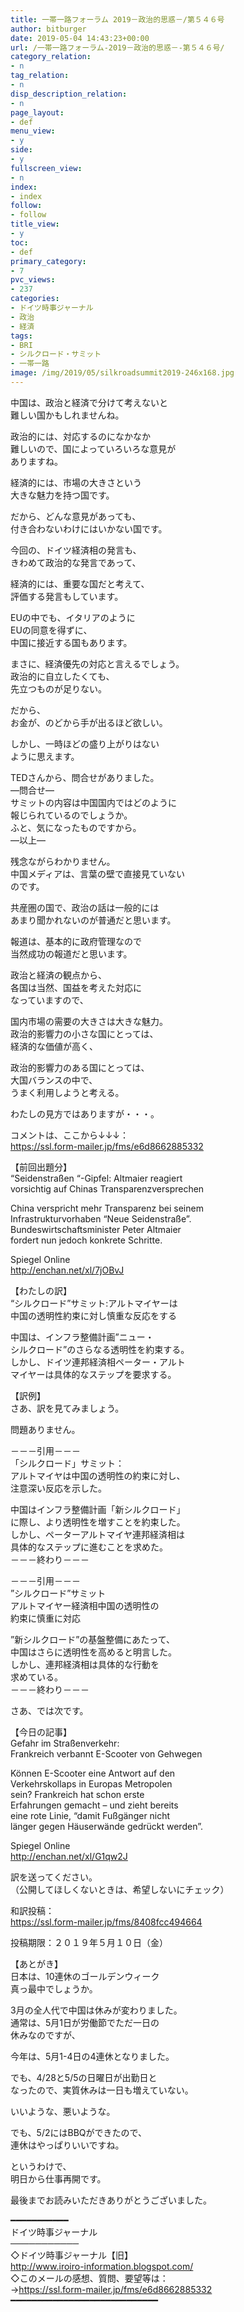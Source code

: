 ```yaml
---
title: 一帯一路フォーラム 2019－政治的思惑－/第５４６号
author: bitburger
date: 2019-05-04 14:43:23+00:00
url: /一帯一路フォーラム-2019－政治的思惑－-第５４６号/
category_relation:
- n
tag_relation:
- n
disp_description_relation:
- n
page_layout:
- def
menu_view:
- y
side:
- y
fullscreen_view:
- n
index:
- index
follow:
- follow
title_view:
- y
toc:
- def
primary_category:
- 7
pvc_views:
- 237
categories:
- ドイツ時事ジャーナル
- 政治
- 経済
tags:
- BRI
- シルクロード・サミット
- 一帯一路
image: /img/2019/05/silkroadsummit2019-246x168.jpg
---
```

中国は、政治と経済で分けて考えないと  
難しい国かもしれませんね。  
  
政治的には、対応するのになかなか  
難しいので、国によっていろいろな意見が  
ありますね。  
  
経済的には、市場の大きさという  
大きな魅力を持つ国です。  
  
だから、どんな意見があっても、  
付き合わないわけにはいかない国です。

今回の、ドイツ経済相の発言も、  
きわめて政治的な発言であって、  
  
経済的には、重要な国だと考えて、  
評価する発言もしています。

EUの中でも、イタリアのように  
EUの同意を得ずに、  
中国に接近する国もあります。  
  
まさに、経済優先の対応と言えるでしょう。  
政治的に自立したくても、  
先立つものが足りない。  
  
だから、  
お金が、のどから手が出るほど欲しい。

しかし、一時ほどの盛り上がりはない  
ように思えます。

TEDさんから、問合せがありました。  
&#8212;問合せ&#8212;  
サミットの内容は中国国内ではどのように  
報じられているのでしょうか。  
ふと、気になったものですから。  
&#8212;以上&#8212;

残念ながらわかりません。  
中国メディアは、言葉の壁で直接見ていない  
のです。  
  
共産圏の国で、政治の話は一般的には  
あまり聞かれないのが普通だと思います。  
  
報道は、基本的に政府管理なので  
当然成功の報道だと思います。  
  
政治と経済の観点から、  
各国は当然、国益を考えた対応に  
なっていますので、  
  
国内市場の需要の大きさは大きな魅力。  
政治的影響力の小さな国にとっては、  
経済的な価値が高く、  
  
政治的影響力のある国にとっては、  
大国バランスの中で、  
うまく利用しようと考える。  
  
わたしの見方ではありますが・・・。

コメントは、ここから↓↓↓：  
<a rel="noopener" href="https://ssl.form-mailer.jp/fms/e6d8662885332" target="_blank">https://ssl.form-mailer.jp/fms/e6d8662885332</a>

【前回出題分】  
&#8220;Seidenstraßen &#8220;-Gipfel: Altmaier reagiert  
vorsichtig auf Chinas Transparenzversprechen  
  
China verspricht mehr Transparenz bei seinem  
Infrastrukturvorhaben &#8220;Neue Seidenstraße&#8221;.  
Bundeswirtschaftsminister Peter Altmaier  
fordert nun jedoch konkrete Schritte.  
  
Spiegel Online  
<a rel="noopener" href="http://enchan.net/xl/7jOBvJ" target="_blank">http://enchan.net/xl/7jOBvJ</a>

【わたしの訳】  
&#8220;シルクロード&#8221;サミット:アルトマイヤーは  
中国の透明性約束に対し慎重な反応をする  
  
中国は、インフラ整備計画&#8221;ニュー・  
シルクロード&#8221;のさらなる透明性を約束する。  
しかし、ドイツ連邦経済相ペーター・アルト  
マイヤーは具体的なステップを要求する。

【訳例】  
さあ、訳を見てみましょう。  
  
問題ありません。

－－－引用－－－  
「シルクロード」サミット：  
アルトマイヤは中国の透明性の約束に対し、  
注意深い反応を示した。  
  
中国はインフラ整備計画「新シルクロード」  
に際し、より透明性を増すことを約束した。  
しかし、ペーターアルトマイヤ連邦経済相は  
具体的なステップに進むことを求めた。  
－－－終わり－－－

－－－引用－－－  
”シルクロード”サミット  
アルトマイヤー経済相中国の透明性の  
約束に慎重に対応  
  
”新シルクロード”の基盤整備にあたって、  
中国はさらに透明性を高めると明言した。  
しかし、連邦経済相は具体的な行動を  
求めている。  
－－－終わり－－－

さあ、では次です。  
  
【今日の記事】  
Gefahr im Straßenverkehr:  
Frankreich verbannt E-Scooter von Gehwegen  
  
Können E-Scooter eine Antwort auf den  
Verkehrskollaps in Europas Metropolen  
sein? Frankreich hat schon erste  
Erfahrungen gemacht &#8211; und zieht bereits  
eine rote Linie, &#8220;damit Fußgänger nicht  
länger gegen Häuserwände gedrückt werden&#8221;.  
  
Spiegel Online  
<a rel="noopener" href="http://enchan.net/xl/G1qw2J" target="_blank">http://enchan.net/xl/G1qw2J</a>

訳を送ってください。  
（公開してほしくないときは、希望しないにチェック）  
  
和訳投稿：  
 <a rel="noopener" href="https://ssl.form-mailer.jp/fms/8408fcc494664" target="_blank">https://ssl.form-mailer.jp/fms/8408fcc494664</a>  
  
投稿期限：２０１９年５月１０日（金）

【あとがき】  
日本は、10連休のゴールデンウィーク  
真っ最中でしょうか。  
  
3月の全人代で中国は休みが変わりました。  
通常は、5月1日が労働節でただ一日の  
休みなのですが、  
  
今年は、5月1-4日の4連休となりました。  
  
でも、4/28と5/5の日曜日が出勤日と  
なったので、実質休みは一日も増えていない。  
  
いいような、悪いような。  
  
でも、5/2にはBBQができたので、  
連休はやっぱりいいですね。  
  
というわけで、  
明日から仕事再開です。  
  
最後までお読みいただきありがとうございました。

━━━━━━━━━━━  
ドイツ時事ジャーナル  
───────────  
◇ドイツ時事ジャーナル【旧】  
<a rel="noopener" href="http://www.iroiro-information.blogspot.com/" target="_blank">http://www.iroiro-information.blogspot.com/</a>  
◇このメールの感想、質問、要望等は：  
-><a rel="noopener" href="https://ssl.form-mailer.jp/fms/e6d8662885332" target="_blank">https://ssl.form-mailer.jp/fms/e6d8662885332</a>  
━━━━━━━━━━━━━━━━━━━━━━━━━━━━